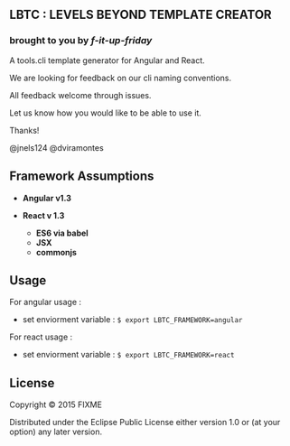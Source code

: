 ## LBTC : LEVELS BEYOND TEMPLATE CREATOR
### brought to you by *f-it-up-friday*


A tools.cli template generator for Angular and React.

We are looking for feedback on our cli naming conventions.

All feedback welcome through issues.

Let us know how you would like to be able to use it.

Thanks!

@jnels124 @dviramontes

## Framework Assumptions

- **Angular v1.3**

- **React v 1.3**
    - **ES6 via babel**
	- **JSX**
	- **commonjs**

## Usage

For angular usage :

- set enviorment variable : `$ export LBTC_FRAMEWORK=angular`

For react usage :

- set enviorment variable : `$ export LBTC_FRAMEWORK=react`


## License

Copyright © 2015 FIXME

Distributed under the Eclipse Public License either version 1.0 or (at
your option) any later version.

